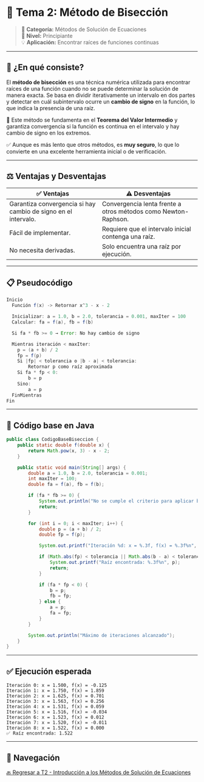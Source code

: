
# 🧮 Tema 2: Método de Bisección

> 📌 **Categoría:** Métodos de Solución de Ecuaciones  
> 🧠 **Nivel:** Principiante  
> 💡 **Aplicación:** Encontrar raíces de funciones continuas

---

## 🧩 ¿En qué consiste?

El **método de bisección** es una técnica numérica utilizada para encontrar raíces de una función cuando no se puede determinar la solución de manera exacta. Se basa en dividir iterativamente un intervalo en dos partes y detectar en cuál subintervalo ocurre un **cambio de signo** en la función, lo que indica la presencia de una raíz.

🔎 Este método se fundamenta en el **Teorema del Valor Intermedio** y garantiza convergencia si la función es continua en el intervalo y hay cambio de signo en los extremos.

✅ Aunque es más lento que otros métodos, es **muy seguro**, lo que lo convierte en una excelente herramienta inicial o de verificación.

---

## ⚖️ Ventajas y Desventajas

| ✅ Ventajas                                                                 | ⚠️ Desventajas                                                               |
|-----------------------------------------------------------------------------|------------------------------------------------------------------------------|
| Garantiza convergencia si hay cambio de signo en el intervalo.             | Convergencia lenta frente a otros métodos como Newton-Raphson.              |
| Fácil de implementar.                                                      | Requiere que el intervalo inicial contenga una raíz.                        |
| No necesita derivadas.                                                     | Solo encuentra una raíz por ejecución.                                      |

---

## 📋 Pseudocódigo

```java
Inicio
  Función f(x) -> Retornar x^3 - x - 2

  Inicializar: a = 1.0, b = 2.0, tolerancia = 0.001, maxIter = 100
  Calcular: fa = f(a), fb = f(b)

  Si fa * fb >= 0 → Error: No hay cambio de signo

  Mientras iteración < maxIter:
    p = (a + b) / 2
    fp = f(p)
    Si |fp| < tolerancia o |b - a| < tolerancia:
        Retornar p como raíz aproximada
    Si fa * fp < 0:
        b = p
    Sino:
        a = p
  FinMientras
Fin
````

---

## 🧪 Código base en Java

```java
public class CodigoBaseBiseccion {
    public static double f(double x) {
        return Math.pow(x, 3) - x - 2;
    }

    public static void main(String[] args) {
        double a = 1.0, b = 2.0, tolerancia = 0.001;
        int maxIter = 100;
        double fa = f(a), fb = f(b);

        if (fa * fb >= 0) {
            System.out.println("No se cumple el criterio para aplicar bisección");
            return;
        }

        for (int i = 0; i < maxIter; i++) {
            double p = (a + b) / 2;
            double fp = f(p);

            System.out.printf("Iteración %d: x = %.3f, f(x) = %.3f%n", i, p, fp);

            if (Math.abs(fp) < tolerancia || Math.abs(b - a) < tolerancia) {
                System.out.printf("Raíz encontrada: %.3f%n", p);
                return;
            }

            if (fa * fp < 0) {
                b = p;
                fb = fp;
            } else {
                a = p;
                fa = fp;
            }
        }

        System.out.println("Máximo de iteraciones alcanzado");
    }
}
```

---

## ✅ Ejecución esperada

```text
Iteración 0: x = 1.500, f(x) = -0.125
Iteración 1: x = 1.750, f(x) = 1.859
Iteración 2: x = 1.625, f(x) = 0.701
Iteración 3: x = 1.563, f(x) = 0.256
Iteración 4: x = 1.531, f(x) = 0.059
Iteración 5: x = 1.516, f(x) = -0.034
Iteración 6: x = 1.523, f(x) = 0.012
Iteración 7: x = 1.520, f(x) = -0.011
Iteración 8: x = 1.522, f(x) = 0.000
✅ Raíz encontrada: 1.522
```

---

## 🔗 Navegación

[🔙 Regresar a T2 - Introducción a los Métodos de Solución de Ecuaciones](https://github.com/Juan200519287393u83/Metodos_Numericos/blob/main/T2%20-%20M%C3%A9todos%20de%20Soluci%C3%B3n%20de%20Ecuaciones/Introducci%C3%B3n%20a%20los%20M%C3%A9todos%20de%20Soluci%C3%B3n%20de%20Ecuaciones.md)

```

